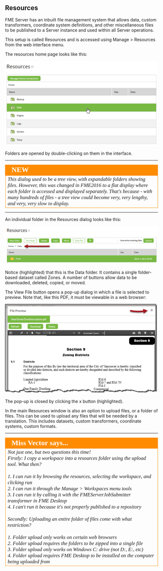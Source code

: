 ## Resources ##

FME Server has an inbuilt file management system that allows data, custom transformers, coordinate system definitions, and other miscellaneous files to be published to a Server instance and used within all Server operations.

This setup is called Resources and is accessed using Manage &gt; Resources from the web interface menu.

The resources home page looks like this:

![](./Images/Img1.34.ResourcesHome.png)

Folders are opened by double-clicking on them in the interface.

---

<!--New Section--> 

<table style="border-spacing: 0px">
<tr>
<td style="vertical-align:middle;background-color:darkorange;border: 2px solid darkorange">
<i class="fa fa-bolt fa-lg fa-pull-left fa-fw" style="color:white;padding-right: 12px;vertical-align:text-top"></i>
<span style="color:white;font-size:x-large;font-weight: bold;font-family:serif">NEW</span>
</td>
</tr>

<tr>
<td style="border: 1px solid darkorange">
<span style="font-family:serif; font-style:italic; font-size:larger">
This dialog used to be a tree view, with expandable folders showing files. However, this was changed in FME2016 to a flat display where each folder is accessed and displayed separately. That's because - with many hundreds of files - a tree view could become very, very lengthy, and very, very slow to display. 
</span>
</td>
</tr>
</table>

---

An individual folder in the Resources dialog looks like this:

![](./Images/Img1.35.ResourcesDataFolder.png)

Notice (highlighted) that this is the Data folder. It contains a single folder-based dataset called Zones. A number of buttons allow data to be downloaded, deleted, copied, or moved. 

The View File button opens a pop-up dialog in which a file is selected to preview. Note that, like this PDF, it must be viewable in a web browser:

![](./Images/Img1.36.ResourcesViewPreview.png)

The pop-up is closed by clicking the x button (highlighted).

In the main Resources window is also an option to upload files, or a folder of files. This can be used to upload any files that will be needed by a translation. This includes datasets, custom transformers, coordinate systems, custom formats.

---

<!--Person X Says Section-->

<table style="border-spacing: 0px">
<tr>
<td style="vertical-align:middle;background-color:darkorange;border: 2px solid darkorange">
<i class="fa fa-quote-left fa-lg fa-pull-left fa-fw" style="color:white;padding-right: 12px;vertical-align:text-top"></i>
<span style="color:white;font-size:x-large;font-weight: bold;font-family:serif">Miss Vector says...</span>
</td>
</tr>

<tr>
<td style="border: 1px solid darkorange">
<span style="font-family:serif; font-style:italic; font-size:larger">
Not just one, but two questions this time! 
<br>Firstly: I copy a workspace into a resources folder using the upload tool. What then?
<br><br>1. I can run it by browsing the resources, selecting the workspace, and clicking run 
<br>2. I can run it through the Manage &gt; Workspaces menu tools
<br>3. I can run it by calling it with the FMEServerJobSubmitter transformer in FME Desktop 
<br>4. I can't run it because it's not properly published to a repository
<br><br>Secondly: Uploading an entire folder of files come with what restriction?
<br><br>1. Folder upload only works on certain web browsers  
<br>2. Folder upload requires the folders to be zipped into a single file
<br>3. Folder upload only works on Windows C: drive (not D:, E:, etc)
<br>4. Folder upload requires FME Desktop to be installed on the computer being uploaded from

</span>
</td>
</tr>
</table>